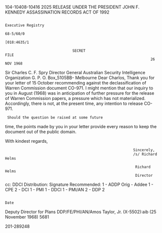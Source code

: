104-10408-10416 2025 RELEASE UNDER THE PRESIDENT JOHN F. KENNEDY ASSASSINATION RECORDS ACT OF 1992

                                                                                                   Executive Registry
                                                                                                     68-5/60/0
                                                                                                [018:4635/1

                                   SECRET                                                                FILE
                                                                       26 NOV 1968

Sir Charles C. F. Spry
Director General
Australian Security Intelligence Organization
G. P. O. Box_5105BB-
Melbourne
Dear Charlos,
     Thank you for your letter of 15 October
recommending against the declassification of
Warren Commission document CO-971. I might
mention that our inquiry to you in August (1968)
was in anticipation of further pressure for the
release of Warren Commission papers, a pressure
which has not materialized. Accordingly, there is
not, at the present time, any intention to release
CO-971.

     Should the question be raised at some future
time, the points made by you in your letter provide
every reason to keep the document out of the
public domain.

With kindest regards,

                                                               Sincerely,
                                                               /s/ Richard Helms

                                                                Richard Helms
                                                                Director
cc: DDCI                                                                Distribution:
Signature Recommended:                                         1 - ADDP            Orig - Addee
                                                               1 - CPE             2 - DCI
                                                               1 - PMI             1 - DDCI
                                                               1 - PMI/AN          2 - DDP
                                                               2

                                                                                           Date
Deputy Director for Plans
DDP/FE/PHI/AN/Amos Taylor, Jr. (X-5502):aib (25 November 1968)
5681

201-289248
